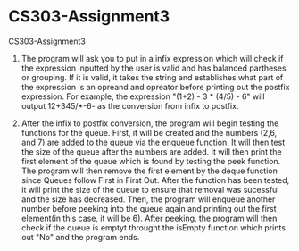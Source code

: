 # CS303-Assignment3
CS303-Assignment3
1. The program will ask you to put in a infix expression which will check if the expression inputted by the user is valid and has balanced partheses or grouping. If it is valid, it takes the string and establishes what part of the expression is an opreand and opreator before printing out the postfix expression. For example, the expression "(1+2) - 3 * (4/5) - 6" will output 12+345/*-6- as the conversion from infix to postfix.

2. After the infix to postfix conversion, the program will begin testing the functions for the queue. First, it will be created and the numbers (2,6, and 7) are added to the queue via the enqueue function. It will then test the size of the queue after the numbers are added. It will then print the first element of the queue which is found by testing the peek function. The program will then remove the first element by the deque function since Queues follow First in First Out. After the function has been tested, it will print the size of the queue to ensure that removal was sucessful and the size has decreased. Then, the program will enqueue another number before peeking into the queue again and printing out the first element(in this case, it will be 6). After peeking, the program will then check if the queue is emptyt throught the isEmpty function which prints out "No" and the program ends. 
